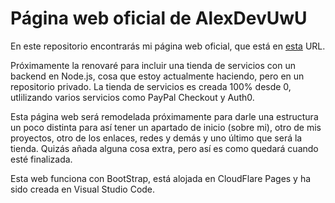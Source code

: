 # Página web oficial de AlexDevUwU
En este repositorio encontrarás mi página web oficial, que está en [esta](https://alexdevuwu.tk) URL.

Próximamente la renovaré para incluir una tienda de servicios con un backend en Node.js, cosa que estoy actualmente haciendo, pero en un repositorio privado.
La tienda de servicios es creada 100% desde 0, utlilizando varios servicios como PayPal Checkout y Auth0.

Esta página web será remodelada próximamente para darle una estructura un poco distinta para así tener un apartado de inicio (sobre mi), otro de mis proyectos, otro de los enlaces, redes y demás y uno último que será la tienda. Quizás añada alguna cosa extra, pero así es como quedará cuando esté finalizada.

Esta web funciona con BootStrap, está alojada en CloudFlare Pages y ha sido creada en Visual Studio Code.
